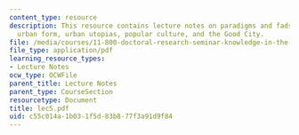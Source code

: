 ```yaml
---
content_type: resource
description: This resource contains lecture notes on paradigms and fads, design and
  urban form, urban utopias, popular culture, and the Good City.
file: /media/courses/11-800-doctoral-research-seminar-knowledge-in-the-public-arena-spring-2007/c55c014a1b031f5d83b877f3a91d9f84_lec5.pdf
file_type: application/pdf
learning_resource_types:
- Lecture Notes
ocw_type: OCWFile
parent_title: Lecture Notes
parent_type: CourseSection
resourcetype: Document
title: lec5.pdf
uid: c55c014a-1b03-1f5d-83b8-77f3a91d9f84
---
```

